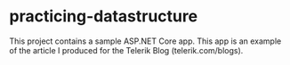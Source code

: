# practicing-datastructure
This project contains a sample ASP.NET Core app. This app is an example of the article I produced for the Telerik Blog (telerik.com/blogs).
